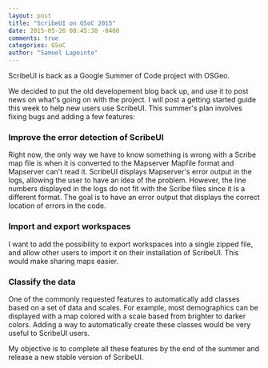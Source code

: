 ```yaml
---
layout: post
title: "ScribeUI on GSoC 2015"
date: 2015-05-26 08:45:38 -0400
comments: true
categories: GSoC
author: "Samuel Lapointe"
---
```

ScribeUI is back as a Google Summer of Code project with OSGeo. 

We decided to put the old developement blog back up, and use it to post news on what's going on with the project. I will post a getting started guide this week to help new users use ScribeUI. This summer's plan involves fixing bugs and adding a few features:

### Improve the error detection of ScribeUI

Right now, the only way we have to know something is wrong with a Scribe map file is when it is converted to the Mapserver Mapfile format and Mapserver can't read it. ScribeUI displays Mapserver's error output in the logs, allowing the user to have an idea of the problem. However, the line numbers displayed in the logs do not fit with the Scribe files since it is a different format. The goal is to have an error output that displays the correct location of errors in the code.
  
### Import and export workspaces

I want to add the possibility to export workspaces into a single zipped file, and allow other users to import it on their installation of ScribeUI. This would make sharing maps easier.
  
### Classify the data

One of the commonly requested features to automatically add classes based on a set of data and scales. For example, most demographics can be displayed with a map colored with a scale based from brighter to darker colors. Adding a way to automatically create these classes would be very useful to ScribeUI users.

My objective is to complete all these features by the end of the summer and release a new stable version of ScribeUI. 
